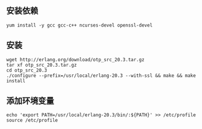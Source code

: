 ## 安装依赖
```shell
yum install -y gcc gcc-c++ ncurses-devel openssl-devel
```

## 安装
```shell
wget http://erlang.org/download/otp_src_20.3.tar.gz
tar xf otp_src_20.3.tar.gz
cd otp_src_20.3
./configure --prefix=/usr/local/erlang-20.3 --with-ssl && make && make install
```

## 添加环境变量
```shell
echo 'export PATH=/usr/local/erlang-20.3/bin/:${PATH}' >> /etc/profile
source /etc/profile
```
